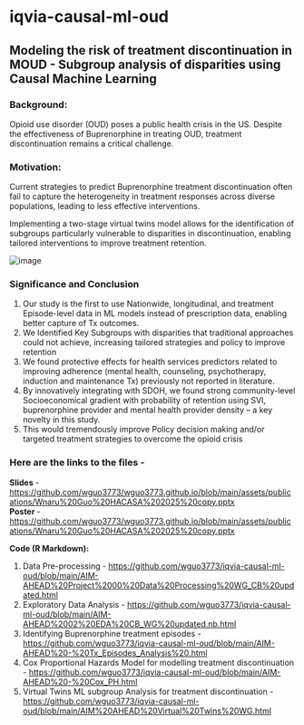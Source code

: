 # iqvia-causal-ml-oud
## **Modeling the risk of treatment discontinuation in MOUD - Subgroup analysis of disparities using Causal Machine Learning** 

### **Background:** 
Opioid use disorder (OUD) poses a public health crisis in the US. Despite the effectiveness of Buprenorphine in treating OUD, treatment discontinuation remains a critical challenge. 

### **Motivation:** 
Current strategies to predict Buprenorphine treatment discontinuation often fail to capture the heterogeneity in treatment responses across diverse populations, leading to less effective interventions.

Implementing a two-stage virtual twins model allows for the identification of subgroups particularly vulnerable to disparities in discontinuation, enabling tailored interventions to improve treatment retention.

![image](https://github.com/user-attachments/assets/89c45d18-f6a2-4880-b2e8-9153db0771f4)


### **Significance and Conclusion** 
1. Our study is the first to use Nationwide, longitudinal, and treatment Episode-level data in ML models instead of prescription data, enabling better capture of Tx outcomes. 
2. We Identified Key Subgroups with disparities that traditional approaches could not achieve, increasing tailored strategies and policy to improve retention 
3. We found protective effects for health services predictors related to improving adherence (mental health, counseling, psychotherapy, induction and maintenance Tx) previously not reported in literature. 
4. By innovatively integrating with SDOH, we found strong community-level Socioeconomical gradient with probability of retention using SVI, buprenorphine provider and mental health provider density – a key novelty in this study. 
5. This would tremendously improve Policy decision making and/or targeted treatment strategies to overcome the opioid crisis


### **Here are the links to the files** - <br> 
**Slides** - https://github.com/wguo3773/wguo3773.github.io/blob/main/assets/publications/Wnaru%20Guo%20HACASA%202025%20copy.pptx <br> 
**Poster** - https://github.com/wguo3773/wguo3773.github.io/blob/main/assets/publications/Wnaru%20Guo%20HACASA%202025%20copy.pptx <br> 

**Code (R Markdown):** <br> 
1. Data Pre-processing - https://github.com/wguo3773/iqvia-causal-ml-oud/blob/main/AIM-AHEAD%20Project%2000%20Data%20Processing%20WG_CB%20updated.html 
2. Exploratory Data Analysis - https://github.com/wguo3773/iqvia-causal-ml-oud/blob/main/AIM-AHEAD%2002%20EDA%20CB_WG%20updated.nb.html
3. Identifying Buprenorphine treatment episodes - https://github.com/wguo3773/iqvia-causal-ml-oud/blob/main/AIM-AHEAD%20-%20Tx_Episodes_Analysis%20.html
4. Cox Proportional Hazards Model for modelling treatment discontinuation - https://github.com/wguo3773/iqvia-causal-ml-oud/blob/main/AIM-AHEAD%20-%20Cox_PH.html 
5. Virtual Twins ML subgroup Analysis for treatment discontinuation - https://github.com/wguo3773/iqvia-causal-ml-oud/blob/main/AIM%20AHEAD%20Virtual%20Twins%20WG.html










